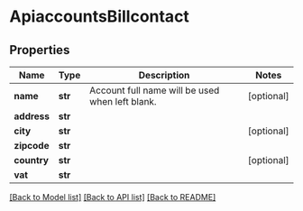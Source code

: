 # ApiaccountsBillcontact

## Properties
Name | Type | Description | Notes
------------ | ------------- | ------------- | -------------
**name** | **str** | Account full name will be used when left blank. | [optional] 
**address** | **str** |  | 
**city** | **str** |  | [optional] 
**zipcode** | **str** |  | 
**country** | **str** |  | [optional] 
**vat** | **str** |  | 

[[Back to Model list]](../README.md#documentation-for-models) [[Back to API list]](../README.md#documentation-for-api-endpoints) [[Back to README]](../README.md)

